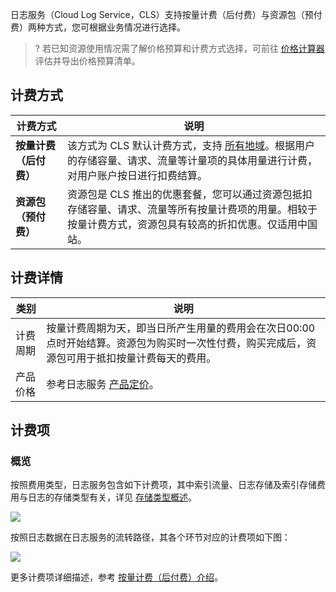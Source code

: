 <span id="cls"></span>
日志服务（Cloud Log Service，CLS）支持按量计费（后付费）与资源包（预付费）两种方式，您可根据业务情况进行选择。

>? 若已知资源使用情况需了解价格预算和计费方式选择，可前往 [价格计算器](https://buy.cloud.tencent.com/price/cls/calculator) 评估并导出价格预算清单。
>

## 计费方式

| 计费方式               | 说明                                                         |
| ---------------------- | ------------------------------------------------------------ |
| **按量计费（后付费）** | 该方式为 CLS 默认计费方式，支持 [所有地域](https://cloud.tencent.com/document/product/614/18940)。根据用户的存储容量、请求、流量等计量项的具体用量进行计费，对用户账户按日进行扣费结算。 |
| **资源包（预付费）**   | 资源包是 CLS 推出的优惠套餐，您可以通过资源包抵扣存储容量、请求、流量等所有按量计费项的用量。相较于按量计费方式，资源包具有较高的折扣优惠。仅适用中国站。 |



## 计费详情

| 类别     | 说明                                                         |
| -------- | ------------------------------------------------------------ |
| 计费周期 | 按量计费周期为天，即当日所产生用量的费用会在次日00:00点时开始结算。资源包为购买时一次性付费，购买完成后，资源包可用于抵扣按量计费每天的费用。 |
| 产品价格 | 参考日志服务 [产品定价](https://cloud.tencent.com/document/product/614/45803)。 |


## 计费项

### 概览

按照费用类型，日志服务包含如下计费项，其中索引流量、日志存储及索引存储费用与日志的存储类型有关，详见 [存储类型概述](https://cloud.tencent.com/document/product/614/60019)。

![](https://qcloudimg.tencent-cloud.cn/raw/a7288394593da75283f16a2f47ee6189.jpg)

按照日志数据在日志服务的流转路径，其各个环节对应的计费项如下图：

![](https://qcloudimg.tencent-cloud.cn/raw/e1c4c0d31eb2cd11c6bde00b7413301d.jpg)

更多计费项详细描述，参考 [按量计费（后付费）介绍](https://cloud.tencent.com/document/product/614/78045)。
